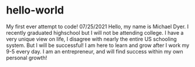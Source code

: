 # hello-world
My first ever attempt to code! 07/25/2021
Hello, my name is Michael Dyer.  I recently graduated highschool but I will not be attending college.  I have a very unique view on life, I disagree with nearly the entire US schooling system.  But I will be successful! I am here to learn and grow after I work my 9-5 every day.  I am an entrepreneur, and will find success within my own personal growth! 
